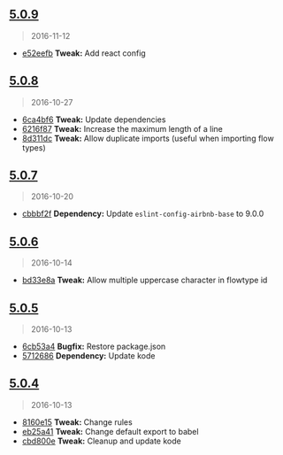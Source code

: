 <a name="5.0.9"></a>
## [5.0.9](https://github.com/simondegraeve/eslint-config-saya/compare/v5.0.8...v5.0.9)
> 2016-11-12

* [e52eefb](https://github.com/simondegraeve/eslint-config-saya/commit/e52eefb) **Tweak:** Add react config

<a name="5.0.8"></a>
## [5.0.8](https://github.com/simondegraeve/eslint-config-saya/compare/v5.0.7...v5.0.8)
> 2016-10-27

* [6ca4bf6](https://github.com/simondegraeve/eslint-config-saya/commit/6ca4bf6) **Tweak:** Update dependencies
* [6216f87](https://github.com/simondegraeve/eslint-config-saya/commit/6216f87) **Tweak:** Increase the maximum length of a line
* [8d311dc](https://github.com/simondegraeve/eslint-config-saya/commit/8d311dc) **Tweak:** Allow duplicate imports (useful when importing flow types)

<a name="5.0.7"></a>
## [5.0.7](https://github.com/simondegraeve/eslint-config-saya/compare/v5.0.6...v5.0.7)
> 2016-10-20

* [cbbbf2f](https://github.com/simondegraeve/eslint-config-saya/commit/cbbbf2f) **Dependency:** Update `eslint-config-airbnb-base` to 9.0.0

<a name="5.0.6"></a>
## [5.0.6](https://github.com/simondegraeve/eslint-config-saya/compare/v5.0.5...v5.0.6)
> 2016-10-14

* [bd33e8a](https://github.com/simondegraeve/eslint-config-saya/commit/bd33e8a) **Tweak:** Allow multiple uppercase character in flowtype id

<a name="5.0.5"></a>
## [5.0.5](https://github.com/simondegraeve/eslint-config-saya/compare/v5.0.4...v5.0.5)
> 2016-10-13

* [6cb53a4](https://github.com/simondegraeve/eslint-config-saya/commit/6cb53a4) **Bugfix:** Restore package.json
* [5712686](https://github.com/simondegraeve/eslint-config-saya/commit/5712686) **Dependency:** Update kode

<a name="5.0.4"></a>
## [5.0.4](https://github.com/simondegraeve/eslint-config-saya/compare/8160e15...v5.0.4)
> 2016-10-13

* [8160e15](https://github.com/simondegraeve/eslint-config-saya/commit/8160e15) **Tweak:** Change rules
* [eb25a41](https://github.com/simondegraeve/eslint-config-saya/commit/eb25a41) **Tweak:** Change default export to babel
* [cbd800e](https://github.com/simondegraeve/eslint-config-saya/commit/cbd800e) **Tweak:** Cleanup and update kode

